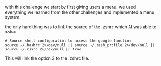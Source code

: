 with this challenge we start by first giving users a menu.
we used everything we learned from the other challenges and implemented a menu system.

the only hard thing was to link the source of the .zshrc which AI was able to solve.

```
# Source shell configuration to access the google function
source ~/.bashrc 2>/dev/null || source ~/.bash_profile 2>/dev/null || source ~/.zshrc 2>/dev/null || true

```
This will link the option 3 to the .zshrc file.
